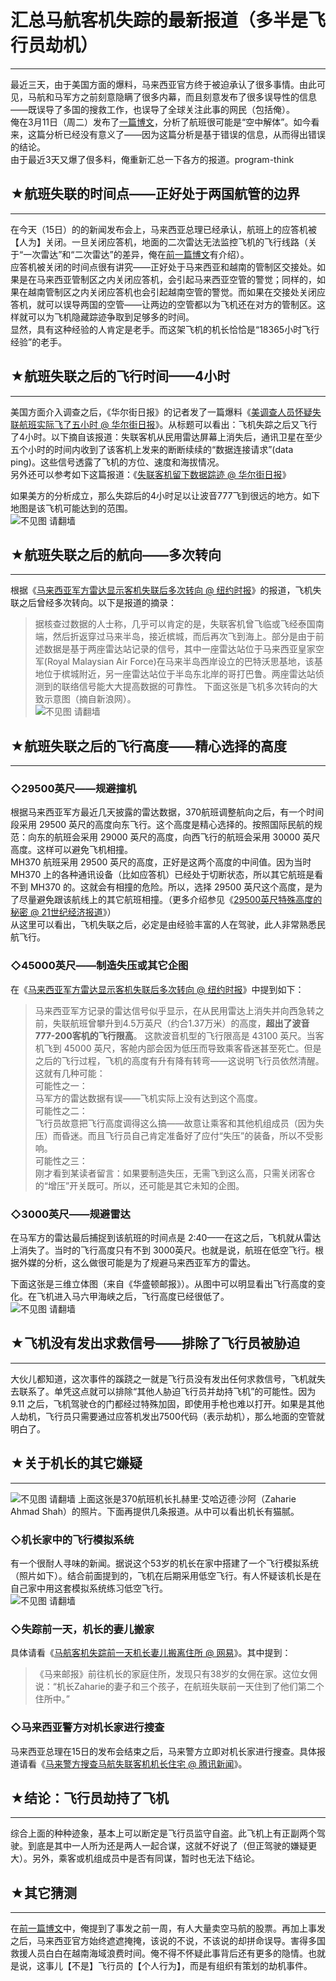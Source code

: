 # 汇总马航客机失踪的最新报道（多半是飞行员劫机） 

-----

 最近三天，由于美国方面的爆料，马来西亚官方终于被迫承认了很多事情。由此可见，马航和马军方之前刻意隐瞒了很多内幕，而且刻意发布了很多误导性的信息——既误导了多国的搜救工作，也误导了全球关注此事的网民（包括俺）。  
 俺在3月11日（周二）发布了[一篇博文](http://program-think.blogspot.com/2014/03/malaysia-airlines-flight-370.html)，分析了航班很可能是“空中解体”。如今看来，这篇分析已经没有意义了——因为这篇分析是基于错误的信息，从而得出错误的结论。  
 由于最近3天又爆了佷多料，俺重新汇总一下各方的报道。program-think  
   
 ## ★航班失联的时间点——正好处于两国航管的边界
----------------------

  
 在今天（15日）的的新闻发布会上，马来西亚总理已经承认，航班上的应答机被【人为】关闭。一旦关闭应答机，地面的二次雷达无法监控飞机的飞行线路（关于“一次雷达”和“二次雷达”的差异，俺在[前一篇博文](http://program-think.blogspot.com/2014/03/malaysia-airlines-flight-370.html)有介绍）。  
 应答机被关闭的时间点很有讲究——正好处于马来西亚和越南的管制区交接处。如果是在马来西亚管制区之内关闭应答机，会引起马来西亚空管的警觉；同样的，如果在越南管制区之内关闭应答机也会引起越南空管的警觉。而如果在交接处关闭应答机，就可以误导两国的空管——让两边的空管都以为飞机还在对方的管制区。这样就可以为飞机隐藏踪迹争取到足够多的时间。  
 显然，具有这种经验的人肯定是老手。而这架飞机的机长恰恰是“18365小时飞行经验”的老手。  
   
 ## ★航班失联之后的飞行时间——4小时
-----------------

  
 美国方面介入调查之后，《华尔街日报》的记者发了一篇爆料《[美调查人员怀疑失联航班实际飞了五小时 @ 华尔街日报](http://cn.wsj.com/gb/20140313/BAS131223.asp)》。从标题可以看出：飞机失踪之后又飞行了4小时。以下摘自该报道：失联客机从民用雷达屏幕上消失后，通讯卫星在至少五个小时的时间内收到了该客机上发来的断断续续的“数据连接请求”(data ping)。这些信号透露了飞机的方位、速度和海拔情况。  
 另外还可以参考如下这篇报道：《[失联客机留下数据踪迹 @ 华尔街日报](http://cn.wsj.com/gb/20140314/bas070242.asp)》  
   
 如果美方的分析成立，那么失踪后的4小时足以让波音777飞到很远的地方。如下地图是该飞机可能达到的范围。  
 ![不见图 请翻墙](//lh4.googleusercontent.com/qsUOF5fecADcESYehMuTTJfhX7rdE9yqefHxDJ0rJisY-2rBDG22hlRGVD1XJMIs2TKWipadMeUONr-uh-OjmkfwdRqw5rOhWrJIdx0Rggo_B2pNkMXxG9JQKPqBQOD6)  
 ## ★航班失联之后的航向——多次转向
----------------

  
 根据《[马来西亚军方雷达显示客机失联后多次转向 @ 纽约时报](http://cn.nytimes.com/asia-pacific/20140315/c15radar/)》的报道，飞机失联之后曾经多次转向。以下是报道的摘录：  
 
> 据核查过数据的人士称，几乎可以肯定的是，失联客机曾飞临或飞经泰国南端，然后折返穿过马来半岛，接近槟城，而后再次飞到海上。部分是由于前述数据是基于两座雷达站记录的信号，其中一座雷达站位于马来西亚皇家空军(Royal Malaysian Air Force)在马来半岛西岸设立的巴特沃思基地，该基地位于槟城附近，另一座雷达站位于半岛东北岸的哥打巴鲁。两座雷达站侦测到的联络信号能大大提高数据的可靠性。 下面这张是飞机多次转向的大致示意图（摘自新浪网）。  
 ![不见图 请翻墙](//lh4.googleusercontent.com/fkFb7ywb41MqG9AvAzCtxDRD2PcpLplNXSIFOuq86Jh40dEV6foWTs4JXwpwAsAi8W5Jm8luvdGEKNmnR8eo_dUnUCU5bKgSF3b0NqbR4ER-CeZ7ZewFuHjeEgJsUabu)  
 ## ★航班失联之后的飞行高度——精心选择的高度
---------------------

  
 ### ◇29500英尺——规避撞机

  
 根据马来西亚军方最近几天披露的雷达数据，370航班调整航向之后，有一个时间段采用 29500 英尺的高度向东飞行。这个高度是精心选择的。按照国际民航的规范：向东的航班会采用 29000 英尺的高度，向西飞行的航班会采用 30000 英尺高度。这样可以避免飞机相撞。  
 MH370 航班采用 29500 英尺的高度，正好是这两个高度的中间值。因为当时 MH370 上的各种通讯设备（比如应答机）已经处于切断状态，所以其它航班是看不到 MH370 的。这就会有相撞的危险。所以，选择 29500 英尺这个高度，是为了尽量避免跟该航线上的其它航班相撞。（更多介绍参见《[29500英尺特殊高度的秘密 @ 21世纪经济报道](http://jingji.21cbh.com/2014/3-14/4OMDA2NTFfMTA5NjE4OA.html)》）  
 从这里可以看出，飞机失联之后，必定是由经验丰富的人在驾驶，此人非常熟悉民航飞行。  
   
 ### ◇45000英尺——制造失压或其它企图

  
 在《[马来西亚军方雷达显示客机失联后多次转向 @ 纽约时报](http://cn.nytimes.com/asia-pacific/20140315/c15radar/)》中提到如下：  
 
> 马来西亚军方记录的雷达信号似乎显示，在从民用雷达上消失并向西急转之前，失联航班曾攀升到4.5万英尺（约合1.37万米）的高度，**超出了波音777-200客机的飞行限高**。 这款波音机型的飞行限高是 43100 英尺。当客机飞到 45000 英尺，客舱内部会因为低压而导致乘客昏迷甚至死亡。但是之后的飞行过程，飞机的高度有升有降有转弯——这说明飞行员依然清醒。这就有几种可能：  
 可能性之一：  
 马军方的雷达数据有误——飞机实际上没有达到这个高度。  
 可能性之二：  
 飞行员故意把飞行高度调得这么搞——故意让乘客和其他机组成员（因为失压）而昏迷。而且飞行员自己肯定准备好了应付“失压”的装备，所以不受影响。  
 可能性之三：  
 刚才看到某读者留言：如果要制造失压，无需飞到这么高，只需关闭客仓的“增压”开关既可。所以，还可能是其它未知的企图。  
   
 ### ◇3000英尺——规避雷达

  
 在马军方的雷达最后捕捉到该航班的时间点是 2:40——在这之后，飞机就从雷达上消失了。当时的飞行高度只有不到 3000英尺。也就是说，航班在低空飞行。根据外媒的分析，这么做很可能是为了规避马来西亚军方的雷达。  
   
 下面这张是三维立体图（来自《华盛顿邮报》）。从图中可以明显看出飞行高度的变化。在飞机进入马六甲海峡之后，飞行高度已经很低了。  
 ![不见图 请翻墙](//lh3.googleusercontent.com/QnhZRlg1IwbCUWMsuHFvXapwlSthqMilmpWJgxUqQlCAfltqiE_6kzJe78kwaTL9SyHt2mfaOt35FcPQ8eN8Jz6bfWwOCVopQYkmolpwSawzwC2_kRbC-fCEsqAB4x1c)  
 ## ★飞机没有发出求救信号——排除了飞行员被胁迫
----------------------

  
 大伙儿都知道，这次事件的蹊跷之一就是飞行员没有发出任何求救信号，飞机就失去联系了。单凭这点就可以排除“其他人胁迫飞行员并劫持飞机”的可能性。因为 9.11 之后，飞机驾驶仓的门都经过特殊加固，即使用手枪也难以打开。如果是其他人劫机，飞行员只需要通过应答机发出7500代码（表示劫机），那么地面的空管就明白了。  
   
 ## ★关于机长的其它嫌疑
----------

  
 ![不见图 请翻墙](//lh4.googleusercontent.com/qmJwsqMd0JSQXZgWDGSr_vTYZigXIEbWij1aSgoRymKyL9W_LyazOmbbo7HS0tcXZWn6PG_0MNmo_JA1mf1FJ1kKc7062VILD19KIXkWq-APtQKKPAgT3noRkAL_DsPr) 上面这张是370航班机长扎赫里·艾哈迈德·沙阿（Zaharie Ahmad Shah）的照片。下面再提供几条报道。从中可以看出机长有猫腻。  
   
 ### ◇机长家中的飞行模拟系统

  
 有一个很耐人寻味的新闻。据说这个53岁的机长在家中搭建了一个飞行模拟系统（照片如下）。结合前面提到的，飞机在后期采用低空飞行。有人怀疑该机长是在自己家中用这套模拟系统练习低空飞行。  
 ![不见图 请翻墙](//lh4.googleusercontent.com/Bx7bw2n-dD2ZWynoQ5oEQKAgZR02nBlZEuxysH8JEcPn8qnbwMNSTvdhn7jYReVtX6PgPd8p0wWKXO4-aFjhFWxLBpS2EgfabSL5fRZDOn3gt2XJgY9vg5TfJj2JeKXn)  
 ### ◇失踪前一天，机长的妻儿搬家

  
 具体请看《[马航客机失踪前一天机长妻儿搬离住所 @ 网易](http://news.163.com/air/14/0316/09/9NEQUSAE00014PHJ.html)》。其中提到：  
 
> 《马来邮报》前往机长的家庭住所，发现只有38岁的女佣在家。这位女佣说：“机长Zaharie的妻子和三个孩子，在航班失联前一天住到了他们第二个住所中。”  
 ### ◇马来西亚警方对机长家进行搜查

  
 马来西亚总理在15日的发布会结束之后，马来警方立即对机长家进行搜查。具体报道请看《[马来警方搜查马航失联客机机长住宅 @ 腾讯新闻](http://news.qq.com/a/20140315/007783.htm)》。  
   
 ## ★结论：飞行员劫持了飞机
------------

  
 综合上面的种种迹象，基本上可以断定是飞行员监守自盗。此飞机上有正副两个驾驶。到底是其中一人所为还是两人一起合谋，这就不好说了（但正驾驶的嫌疑更大）。另外，乘客或机组成员中是否有同谋，暂时也无法下结论。  
   
 ## ★其它猜测
-----

  
 在[前一篇博文](http://program-think.blogspot.com/2014/03/malaysia-airlines-flight-370.html)中，俺提到了事发之前一周，有人大量卖空马航的股票。再加上事发之后，马来西亚官方始终遮遮掩掩，该说的不说，不该说的却拼命误导。害得多国救援人员白白在越南海域浪费时间。俺不得不怀疑此事背后还有更多的隐情。也就是说，这事儿【不是】飞行员的【个人行为】，而是有组织有策划的劫机事件。 